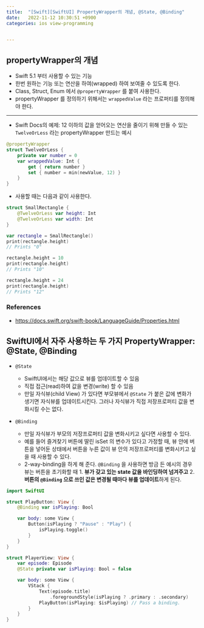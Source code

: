 ```yaml
---
title:  "[Swift][SwiftUI] PropertyWrapper의 개념, @State, @Binding"
date:   2022-11-12 10:30:51 +0900
categories: ios view-programming


---
```




## propertyWrapper의 개념

- Swift 5.1 부터 사용할 수 있는 기능
- 한번 원하는 기능 또는 연산을 하여(wrapped) 하여 보여줄 수 있도록 한다.
- Class, Struct, Enum 에서 `@propertyWrapper` 를 붙여 사용한다. 
- propertyWrapper 를 정의하기 위해서는 `wrappedValue` 라는 프로퍼티를 정의해야 한다. 

---



- Swift Docs의 예제: 12 이하의 값을 얻어오는 연산을 줄이기 위해 만들 수 있는 `TwelveOrLess` 라는 propertyWrapper 만드는 예시

```swift
@propertyWrapper
struct TwelveOrLess {
    private var number = 0
    var wrappedValue: Int {
        get { return number }
        set { number = min(newValue, 12) }
    }
}
```

- 사용할 때는 다음과 같이 사용한다. 

```swift
struct SmallRectangle {
    @TwelveOrLess var height: Int
    @TwelveOrLess var width: Int
}

var rectangle = SmallRectangle()
print(rectangle.height)
// Prints "0"

rectangle.height = 10
print(rectangle.height)
// Prints "10"

rectangle.height = 24
print(rectangle.height)
// Prints "12"
```



### References

- https://docs.swift.org/swift-book/LanguageGuide/Properties.html



## SwiftUI에서 자주 사용하는 두 가지 PropertyWrapper: @State, @Binding

- `@State`
  - SwiftUI에서는 해당 값으로 뷰를 업데이트할 수 있음
  - 직접 접근(read)하여 값을 변경(write) 할 수 있음
  - 만일 자식뷰(child View) 가 있다면 부모뷰에서 `@State` 가 붙은 값에 변화가 생기면 자식뷰를 업데이트시킨다. 그러나 자식뷰가 직접 저장프로퍼티 값을 변화시킬 수는 없다. 

- `@Binding`
  - 만일 자식뷰가 부모의 저장프로퍼티 값을 변화시키고 싶다면 사용할 수 있다. 
  - 예를 들어 즐겨찾기 버튼에 딸린 isSet 의 변수가 있다고 가정할 때, 뷰 안에 버튼을 넣어둔 상태에서 버튼을 누른 값이 뷰 안의 저장프로퍼티를 변화시키고 싶을 때 사용할 수 있다. 
  - 2-way-binding을 하게 해 준다. `@Binding` 을 사용하면 방금 든 예시의 경우 뷰는 버튼을 초기화할 때 1. **뷰가 갖고 있는 state 값을 바인딩하여 넘겨주고**  2. **버튼의 `@Binding` 으로 쓰인 값은 변경될 때마다 뷰를 업데이트**하게 된다. 

```swift
import SwiftUI

struct PlayButton: View {
    @Binding var isPlaying: Bool

    var body: some View {
        Button(isPlaying ? "Pause" : "Play") {
            isPlaying.toggle()
        }
    }
}

struct PlayerView: View {
    var episode: Episode
    @State private var isPlaying: Bool = false

    var body: some View {
        VStack {
            Text(episode.title)
                .foregroundStyle(isPlaying ? .primary : .secondary)
            PlayButton(isPlaying: $isPlaying) // Pass a binding.
        }
    }
}
```

